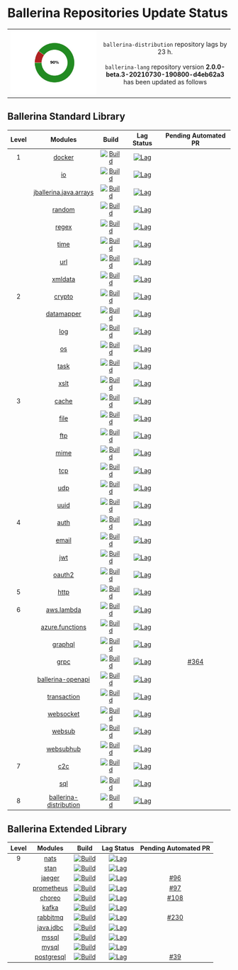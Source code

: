 # Ballerina Repositories Update Status

<table><tbody><tr>
<td align='center'><img src='dependabot/resources/repo_status_graph.jpeg'/></td>
<td align='center'>
<code>ballerina-distribution</code> repository lags by 23 h.<br><br>
<code>ballerina-lang</code> repository version <b>2.0.0-beta.3-20210730-190800-d4eb62a3</b> has been updated as follows
</td>
</tr></tbody></table> 

 ## Ballerina Standard Library
| Level | Modules | Build | Lag Status | Pending Automated PR |
|:---:|:---:|:---:|:---:|:---:|
| 1 | [docker](https://github.com/ballerina-platform/module-ballerina-docker) | [![Build](https://github.com/ballerina-platform/module-ballerina-docker/actions/workflows/build-timestamped-master.yml/badge.svg)](https://github.com/ballerina-platform/module-ballerina-docker/actions/workflows/build-timestamped-master.yml) | [![Lag](https://img.shields.io/badge/lag-no%20lag-brightgreen?label=)](https://github.com/ballerina-platform/module-ballerina-docker/blob/master/gradle.properties) | []() | 
|  | [io](https://github.com/ballerina-platform/module-ballerina-io) | [![Build](https://github.com/ballerina-platform/module-ballerina-io/actions/workflows/build-timestamped-master.yml/badge.svg)](https://github.com/ballerina-platform/module-ballerina-io/actions/workflows/build-timestamped-master.yml) | [![Lag](https://img.shields.io/badge/lag-no%20lag-brightgreen?label=)](https://github.com/ballerina-platform/module-ballerina-io/blob/master/gradle.properties) | []() | 
|  | [jballerina.java.arrays](https://github.com/ballerina-platform/module-ballerina-jballerina.java.arrays) | [![Build](https://github.com/ballerina-platform/module-ballerina-jballerina.java.arrays/actions/workflows/build-timestamped-master.yml/badge.svg)](https://github.com/ballerina-platform/module-ballerina-jballerina.java.arrays/actions/workflows/build-timestamped-master.yml) | [![Lag](https://img.shields.io/badge/lag-no%20lag-brightgreen?label=)](https://github.com/ballerina-platform/module-ballerina-jballerina.java.arrays/blob/master/gradle.properties) | []() | 
|  | [random](https://github.com/ballerina-platform/module-ballerina-random) | [![Build](https://github.com/ballerina-platform/module-ballerina-random/actions/workflows/build-timestamped-master.yml/badge.svg)](https://github.com/ballerina-platform/module-ballerina-random/actions/workflows/build-timestamped-master.yml) | [![Lag](https://img.shields.io/badge/lag-no%20lag-brightgreen?label=)](https://github.com/ballerina-platform/module-ballerina-random/blob/main/gradle.properties) | []() | 
|  | [regex](https://github.com/ballerina-platform/module-ballerina-regex) | [![Build](https://github.com/ballerina-platform/module-ballerina-regex/actions/workflows/build-timestamped-master.yml/badge.svg)](https://github.com/ballerina-platform/module-ballerina-regex/actions/workflows/build-timestamped-master.yml) | [![Lag](https://img.shields.io/badge/lag-no%20lag-brightgreen?label=)](https://github.com/ballerina-platform/module-ballerina-regex/blob/main/gradle.properties) | []() | 
|  | [time](https://github.com/ballerina-platform/module-ballerina-time) | [![Build](https://github.com/ballerina-platform/module-ballerina-time/actions/workflows/build-timestamped-master.yml/badge.svg)](https://github.com/ballerina-platform/module-ballerina-time/actions/workflows/build-timestamped-master.yml) | [![Lag](https://img.shields.io/badge/lag-no%20lag-brightgreen?label=)](https://github.com/ballerina-platform/module-ballerina-time/blob/master/gradle.properties) | []() | 
|  | [url](https://github.com/ballerina-platform/module-ballerina-url) | [![Build](https://github.com/ballerina-platform/module-ballerina-url/actions/workflows/build-timestamped-master.yml/badge.svg)](https://github.com/ballerina-platform/module-ballerina-url/actions/workflows/build-timestamped-master.yml) | [![Lag](https://img.shields.io/badge/lag-no%20lag-brightgreen?label=)](https://github.com/ballerina-platform/module-ballerina-url/blob/master/gradle.properties) | []() | 
|  | [xmldata](https://github.com/ballerina-platform/module-ballerina-xmldata) | [![Build](https://github.com/ballerina-platform/module-ballerina-xmldata/actions/workflows/build-timestamped-master.yml/badge.svg)](https://github.com/ballerina-platform/module-ballerina-xmldata/actions/workflows/build-timestamped-master.yml) | [![Lag](https://img.shields.io/badge/lag-no%20lag-brightgreen?label=)](https://github.com/ballerina-platform/module-ballerina-xmldata/blob/master/gradle.properties) | []() | 
| 2 | [crypto](https://github.com/ballerina-platform/module-ballerina-crypto) | [![Build](https://github.com/ballerina-platform/module-ballerina-crypto/actions/workflows/build-timestamped-master.yml/badge.svg)](https://github.com/ballerina-platform/module-ballerina-crypto/actions/workflows/build-timestamped-master.yml) | [![Lag](https://img.shields.io/badge/lag-no%20lag-brightgreen?label=)](https://github.com/ballerina-platform/module-ballerina-crypto/blob/master/gradle.properties) | []() | 
|  | [datamapper](https://github.com/ballerina-platform/module-ballerinax-datamapper) | [![Build](https://github.com/ballerina-platform/module-ballerinax-datamapper/actions/workflows/build-master.yml/badge.svg)](https://github.com/ballerina-platform/module-ballerinax-datamapper/actions/workflows/build-master.yml) | [![Lag](https://img.shields.io/badge/lag-no%20lag-brightgreen?label=)](https://github.com/ballerina-platform/module-ballerinax-datamapper/blob/master/gradle.properties) | []() | 
|  | [log](https://github.com/ballerina-platform/module-ballerina-log) | [![Build](https://github.com/ballerina-platform/module-ballerina-log/actions/workflows/build-timestamped-master.yml/badge.svg)](https://github.com/ballerina-platform/module-ballerina-log/actions/workflows/build-timestamped-master.yml) | [![Lag](https://img.shields.io/badge/lag-no%20lag-brightgreen?label=)](https://github.com/ballerina-platform/module-ballerina-log/blob/master/gradle.properties) | []() | 
|  | [os](https://github.com/ballerina-platform/module-ballerina-os) | [![Build](https://github.com/ballerina-platform/module-ballerina-os/actions/workflows/build-timestamped-master.yml/badge.svg)](https://github.com/ballerina-platform/module-ballerina-os/actions/workflows/build-timestamped-master.yml) | [![Lag](https://img.shields.io/badge/lag-no%20lag-brightgreen?label=)](https://github.com/ballerina-platform/module-ballerina-os/blob/master/gradle.properties) | []() | 
|  | [task](https://github.com/ballerina-platform/module-ballerina-task) | [![Build](https://github.com/ballerina-platform/module-ballerina-task/actions/workflows/build-timestamped-master.yml/badge.svg)](https://github.com/ballerina-platform/module-ballerina-task/actions/workflows/build-timestamped-master.yml) | [![Lag](https://img.shields.io/badge/lag-no%20lag-brightgreen?label=)](https://github.com/ballerina-platform/module-ballerina-task/blob/master/gradle.properties) | []() | 
|  | [xslt](https://github.com/ballerina-platform/module-ballerina-xslt) | [![Build](https://github.com/ballerina-platform/module-ballerina-xslt/actions/workflows/build-timestamped-master.yml/badge.svg)](https://github.com/ballerina-platform/module-ballerina-xslt/actions/workflows/build-timestamped-master.yml) | [![Lag](https://img.shields.io/badge/lag-no%20lag-brightgreen?label=)](https://github.com/ballerina-platform/module-ballerina-xslt/blob/master/gradle.properties) | []() | 
| 3 | [cache](https://github.com/ballerina-platform/module-ballerina-cache) | [![Build](https://github.com/ballerina-platform/module-ballerina-cache/actions/workflows/build-timestamped-master.yml/badge.svg)](https://github.com/ballerina-platform/module-ballerina-cache/actions/workflows/build-timestamped-master.yml) | [![Lag](https://img.shields.io/badge/lag-no%20lag-brightgreen?label=)](https://github.com/ballerina-platform/module-ballerina-cache/blob/master/gradle.properties) | []() | 
|  | [file](https://github.com/ballerina-platform/module-ballerina-file) | [![Build](https://github.com/ballerina-platform/module-ballerina-file/actions/workflows/build-timestamped-master.yml/badge.svg)](https://github.com/ballerina-platform/module-ballerina-file/actions/workflows/build-timestamped-master.yml) | [![Lag](https://img.shields.io/badge/lag-no%20lag-brightgreen?label=)](https://github.com/ballerina-platform/module-ballerina-file/blob/master/gradle.properties) | []() | 
|  | [ftp](https://github.com/ballerina-platform/module-ballerina-ftp) | [![Build](https://github.com/ballerina-platform/module-ballerina-ftp/actions/workflows/build-timestamped-master.yml/badge.svg)](https://github.com/ballerina-platform/module-ballerina-ftp/actions/workflows/build-timestamped-master.yml) | [![Lag](https://img.shields.io/badge/lag-no%20lag-brightgreen?label=)](https://github.com/ballerina-platform/module-ballerina-ftp/blob/master/gradle.properties) | []() | 
|  | [mime](https://github.com/ballerina-platform/module-ballerina-mime) | [![Build](https://github.com/ballerina-platform/module-ballerina-mime/actions/workflows/build-timestamped-master.yml/badge.svg)](https://github.com/ballerina-platform/module-ballerina-mime/actions/workflows/build-timestamped-master.yml) | [![Lag](https://img.shields.io/badge/lag-no%20lag-brightgreen?label=)](https://github.com/ballerina-platform/module-ballerina-mime/blob/master/gradle.properties) | []() | 
|  | [tcp](https://github.com/ballerina-platform/module-ballerina-tcp) | [![Build](https://github.com/ballerina-platform/module-ballerina-tcp/actions/workflows/build-timestamped-master.yml/badge.svg)](https://github.com/ballerina-platform/module-ballerina-tcp/actions/workflows/build-timestamped-master.yml) | [![Lag](https://img.shields.io/badge/lag-no%20lag-brightgreen?label=)](https://github.com/ballerina-platform/module-ballerina-tcp/blob/master/gradle.properties) | []() | 
|  | [udp](https://github.com/ballerina-platform/module-ballerina-udp) | [![Build](https://github.com/ballerina-platform/module-ballerina-udp/actions/workflows/build-timestamped-master.yml/badge.svg)](https://github.com/ballerina-platform/module-ballerina-udp/actions/workflows/build-timestamped-master.yml) | [![Lag](https://img.shields.io/badge/lag-no%20lag-brightgreen?label=)](https://github.com/ballerina-platform/module-ballerina-udp/blob/main/gradle.properties) | []() | 
|  | [uuid](https://github.com/ballerina-platform/module-ballerina-uuid) | [![Build](https://github.com/ballerina-platform/module-ballerina-uuid/actions/workflows/build-timestamped-master.yml/badge.svg)](https://github.com/ballerina-platform/module-ballerina-uuid/actions/workflows/build-timestamped-master.yml) | [![Lag](https://img.shields.io/badge/lag-no%20lag-brightgreen?label=)](https://github.com/ballerina-platform/module-ballerina-uuid/blob/main/gradle.properties) | []() | 
| 4 | [auth](https://github.com/ballerina-platform/module-ballerina-auth) | [![Build](https://github.com/ballerina-platform/module-ballerina-auth/actions/workflows/build-timestamped-master.yml/badge.svg)](https://github.com/ballerina-platform/module-ballerina-auth/actions/workflows/build-timestamped-master.yml) | [![Lag](https://img.shields.io/badge/lag-no%20lag-brightgreen?label=)](https://github.com/ballerina-platform/module-ballerina-auth/blob/master/gradle.properties) | []() | 
|  | [email](https://github.com/ballerina-platform/module-ballerina-email) | [![Build](https://github.com/ballerina-platform/module-ballerina-email/actions/workflows/build-timestamped-master.yml/badge.svg)](https://github.com/ballerina-platform/module-ballerina-email/actions/workflows/build-timestamped-master.yml) | [![Lag](https://img.shields.io/badge/lag-no%20lag-brightgreen?label=)](https://github.com/ballerina-platform/module-ballerina-email/blob/master/gradle.properties) | []() | 
|  | [jwt](https://github.com/ballerina-platform/module-ballerina-jwt) | [![Build](https://github.com/ballerina-platform/module-ballerina-jwt/actions/workflows/build-timestamped-master.yml/badge.svg)](https://github.com/ballerina-platform/module-ballerina-jwt/actions/workflows/build-timestamped-master.yml) | [![Lag](https://img.shields.io/badge/lag-no%20lag-brightgreen?label=)](https://github.com/ballerina-platform/module-ballerina-jwt/blob/master/gradle.properties) | []() | 
|  | [oauth2](https://github.com/ballerina-platform/module-ballerina-oauth2) | [![Build](https://github.com/ballerina-platform/module-ballerina-oauth2/actions/workflows/build-timestamped-master.yml/badge.svg)](https://github.com/ballerina-platform/module-ballerina-oauth2/actions/workflows/build-timestamped-master.yml) | [![Lag](https://img.shields.io/badge/lag-no%20lag-brightgreen?label=)](https://github.com/ballerina-platform/module-ballerina-oauth2/blob/master/gradle.properties) | []() | 
| 5 | [http](https://github.com/ballerina-platform/module-ballerina-http) | [![Build](https://github.com/ballerina-platform/module-ballerina-http/actions/workflows/build-timestamped-master.yml/badge.svg)](https://github.com/ballerina-platform/module-ballerina-http/actions/workflows/build-timestamped-master.yml) | [![Lag](https://img.shields.io/badge/lag-no%20lag-brightgreen?label=)](https://github.com/ballerina-platform/module-ballerina-http/blob/master/gradle.properties) | []() | 
| 6 | [aws.lambda](https://github.com/ballerina-platform/module-ballerinax-aws.lambda) | [![Build](https://github.com/ballerina-platform/module-ballerinax-aws.lambda/actions/workflows/build-master.yml/badge.svg)](https://github.com/ballerina-platform/module-ballerinax-aws.lambda/actions/workflows/build-master.yml) | [![Lag](https://img.shields.io/badge/lag-no%20lag-brightgreen?label=)](https://github.com/ballerina-platform/module-ballerinax-aws.lambda/blob/master/gradle.properties) | []() | 
|  | [azure.functions](https://github.com/ballerina-platform/module-ballerinax-azure.functions) | [![Build](https://github.com/ballerina-platform/module-ballerinax-azure.functions/actions/workflows/build-master.yml/badge.svg)](https://github.com/ballerina-platform/module-ballerinax-azure.functions/actions/workflows/build-master.yml) | [![Lag](https://img.shields.io/badge/lag-no%20lag-brightgreen?label=)](https://github.com/ballerina-platform/module-ballerinax-azure.functions/blob/master/gradle.properties) | []() | 
|  | [graphql](https://github.com/ballerina-platform/module-ballerina-graphql) | [![Build](https://github.com/ballerina-platform/module-ballerina-graphql/actions/workflows/build-timestamped-master.yml/badge.svg)](https://github.com/ballerina-platform/module-ballerina-graphql/actions/workflows/build-timestamped-master.yml) | [![Lag](https://img.shields.io/badge/lag-no%20lag-brightgreen?label=)](https://github.com/ballerina-platform/module-ballerina-graphql/blob/master/gradle.properties) | []() | 
|  | [grpc](https://github.com/ballerina-platform/module-ballerina-grpc) | [![Build](https://github.com/ballerina-platform/module-ballerina-grpc/actions/workflows/build-timestamped-master.yml/badge.svg)](https://github.com/ballerina-platform/module-ballerina-grpc/actions/workflows/build-timestamped-master.yml) | [![Lag](https://img.shields.io/badge/lag-23%20h-yellow?label=)](https://github.com/ballerina-platform/module-ballerina-grpc/blob/master/gradle.properties) | [#364](https://github.com/ballerina-platform/module-ballerina-grpc/pull/364) | 
|  | [ballerina-openapi](https://github.com/ballerina-platform/ballerina-openapi) | [![Build](https://github.com/ballerina-platform/ballerina-openapi/actions/workflows/build-timestamped-master.yml/badge.svg)](https://github.com/ballerina-platform/ballerina-openapi/actions/workflows/build-timestamped-master.yml) | [![Lag](https://img.shields.io/badge/lag-no%20lag-brightgreen?label=)](https://github.com/ballerina-platform/ballerina-openapi/blob/master/gradle.properties) | []() | 
|  | [transaction](https://github.com/ballerina-platform/module-ballerinai-transaction) | [![Build](https://github.com/ballerina-platform/module-ballerinai-transaction/actions/workflows/build-timestamped-master.yml/badge.svg)](https://github.com/ballerina-platform/module-ballerinai-transaction/actions/workflows/build-timestamped-master.yml) | [![Lag](https://img.shields.io/badge/lag-no%20lag-brightgreen?label=)](https://github.com/ballerina-platform/module-ballerinai-transaction/blob/master/gradle.properties) | []() | 
|  | [websocket](https://github.com/ballerina-platform/module-ballerina-websocket) | [![Build](https://github.com/ballerina-platform/module-ballerina-websocket/actions/workflows/build-timestamped-master.yml/badge.svg)](https://github.com/ballerina-platform/module-ballerina-websocket/actions/workflows/build-timestamped-master.yml) | [![Lag](https://img.shields.io/badge/lag-no%20lag-brightgreen?label=)](https://github.com/ballerina-platform/module-ballerina-websocket/blob/main/gradle.properties) | []() | 
|  | [websub](https://github.com/ballerina-platform/module-ballerina-websub) | [![Build](https://github.com/ballerina-platform/module-ballerina-websub/actions/workflows/build-timestamped-master.yml/badge.svg)](https://github.com/ballerina-platform/module-ballerina-websub/actions/workflows/build-timestamped-master.yml) | [![Lag](https://img.shields.io/badge/lag-no%20lag-brightgreen?label=)](https://github.com/ballerina-platform/module-ballerina-websub/blob/master/gradle.properties) | []() | 
|  | [websubhub](https://github.com/ballerina-platform/module-ballerina-websubhub) | [![Build](https://github.com/ballerina-platform/module-ballerina-websubhub/actions/workflows/build-timestamped-master.yml/badge.svg)](https://github.com/ballerina-platform/module-ballerina-websubhub/actions/workflows/build-timestamped-master.yml) | [![Lag](https://img.shields.io/badge/lag-no%20lag-brightgreen?label=)](https://github.com/ballerina-platform/module-ballerina-websubhub/blob/main/gradle.properties) | []() | 
| 7 | [c2c](https://github.com/ballerina-platform/module-ballerina-c2c) | [![Build](https://github.com/ballerina-platform/module-ballerina-c2c/actions/workflows/build-timestamped-master.yml/badge.svg)](https://github.com/ballerina-platform/module-ballerina-c2c/actions/workflows/build-timestamped-master.yml) | [![Lag](https://img.shields.io/badge/lag-23%20h-yellow?label=)](https://github.com/ballerina-platform/module-ballerina-c2c/blob/master/gradle.properties) | []() | 
|  | [sql](https://github.com/ballerina-platform/module-ballerina-sql) | [![Build](https://github.com/ballerina-platform/module-ballerina-sql/actions/workflows/build-timestamped-master.yml/badge.svg)](https://github.com/ballerina-platform/module-ballerina-sql/actions/workflows/build-timestamped-master.yml) | [![Lag](https://img.shields.io/badge/lag-23%20h-yellow?label=)](https://github.com/ballerina-platform/module-ballerina-sql/blob/master/gradle.properties) | []() | 
| 8 | [ballerina-distribution](https://github.com/ballerina-platform/ballerina-distribution) | [![Build](https://github.com/ballerina-platform/ballerina-distribution/actions/workflows/main.yml/badge.svg)](https://github.com/ballerina-platform/ballerina-distribution/actions/workflows/main.yml) | [![Lag](https://img.shields.io/badge/lag-23%20h-yellow?label=)](https://github.com/ballerina-platform/ballerina-distribution/blob/master/gradle.properties) | []() | 
## Ballerina Extended Library
| Level | Modules | Build | Lag Status | Pending Automated PR |
|:---:|:---:|:---:|:---:|:---:|
| 9 | [nats](https://github.com/ballerina-platform/module-ballerinax-nats) | [![Build](https://github.com/ballerina-platform/module-ballerinax-nats/actions/workflows/build-timestamped-master.yml/badge.svg)](https://github.com/ballerina-platform/module-ballerinax-nats/actions/workflows/build-timestamped-master.yml) | [![Lag](https://img.shields.io/badge/lag-23%20h-yellow?label=)](https://github.com/ballerina-platform/module-ballerinax-nats/blob/master/gradle.properties) | []() | 
|  | [stan](https://github.com/ballerina-platform/module-ballerinax-stan) | [![Build](https://github.com/ballerina-platform/module-ballerinax-stan/actions/workflows/build-timestamped-master.yml/badge.svg)](https://github.com/ballerina-platform/module-ballerinax-stan/actions/workflows/build-timestamped-master.yml) | [![Lag](https://img.shields.io/badge/lag-23%20h-yellow?label=)](https://github.com/ballerina-platform/module-ballerinax-stan/blob/main/gradle.properties) | []() | 
|  | [jaeger](https://github.com/ballerina-platform/module-ballerinax-jaeger) | [![Build](https://github.com/ballerina-platform/module-ballerinax-jaeger/actions/workflows/build-main.yml/badge.svg)](https://github.com/ballerina-platform/module-ballerinax-jaeger/actions/workflows/build-main.yml) | [![Lag](https://img.shields.io/badge/lag-10.5%20days-red?label=)](https://github.com/ballerina-platform/module-ballerinax-jaeger/blob/main/gradle.properties) | [#96](https://github.com/ballerina-platform/module-ballerinax-jaeger/pull/96) | 
|  | [prometheus](https://github.com/ballerina-platform/module-ballerinax-prometheus) | [![Build](https://github.com/ballerina-platform/module-ballerinax-prometheus/actions/workflows/build-main.yml/badge.svg)](https://github.com/ballerina-platform/module-ballerinax-prometheus/actions/workflows/build-main.yml) | [![Lag](https://img.shields.io/badge/lag-10.5%20days-red?label=)](https://github.com/ballerina-platform/module-ballerinax-prometheus/blob/main/gradle.properties) | [#97](https://github.com/ballerina-platform/module-ballerinax-prometheus/pull/97) | 
|  | [choreo](https://github.com/ballerina-platform/module-ballerinax-choreo) | [![Build](https://github.com/ballerina-platform/module-ballerinax-choreo/actions/workflows/build-main.yml/badge.svg)](https://github.com/ballerina-platform/module-ballerinax-choreo/actions/workflows/build-main.yml) | [![Lag](https://img.shields.io/badge/lag-9.5%20days-red?label=)](https://github.com/ballerina-platform/module-ballerinax-choreo/blob/main/gradle.properties) | [#108](https://github.com/ballerina-platform/module-ballerinax-choreo/pull/108) | 
|  | [kafka](https://github.com/ballerina-platform/module-ballerinax-kafka) | [![Build](https://github.com/ballerina-platform/module-ballerinax-kafka/actions/workflows/build-timestamped-master.yml/badge.svg)](https://github.com/ballerina-platform/module-ballerinax-kafka/actions/workflows/build-timestamped-master.yml) | [![Lag](https://img.shields.io/badge/lag-23%20h-yellow?label=)](https://github.com/ballerina-platform/module-ballerinax-kafka/blob/master/gradle.properties) | []() | 
|  | [rabbitmq](https://github.com/ballerina-platform/module-ballerinax-rabbitmq) | [![Build](https://github.com/ballerina-platform/module-ballerinax-rabbitmq/actions/workflows/build-timestamped-master.yml/badge.svg)](https://github.com/ballerina-platform/module-ballerinax-rabbitmq/actions/workflows/build-timestamped-master.yml) | [![Lag](https://img.shields.io/badge/lag-9.5%20days-red?label=)](https://github.com/ballerina-platform/module-ballerinax-rabbitmq/blob/master/gradle.properties) | [#230](https://github.com/ballerina-platform/module-ballerinax-rabbitmq/pull/230) | 
|  | [java.jdbc](https://github.com/ballerina-platform/module-ballerinax-java.jdbc) | [![Build](https://github.com/ballerina-platform/module-ballerinax-java.jdbc/actions/workflows/build-timestamped-master.yml/badge.svg)](https://github.com/ballerina-platform/module-ballerinax-java.jdbc/actions/workflows/build-timestamped-master.yml) | [![Lag](https://img.shields.io/badge/lag-23%20h-yellow?label=)](https://github.com/ballerina-platform/module-ballerinax-java.jdbc/blob/master/gradle.properties) | []() | 
|  | [mssql](https://github.com/ballerina-platform/module-ballerinax-mssql) | [![Build](https://github.com/ballerina-platform/module-ballerinax-mssql/actions/workflows/build-timestamped-master.yml/badge.svg)](https://github.com/ballerina-platform/module-ballerinax-mssql/actions/workflows/build-timestamped-master.yml) | [![Lag](https://img.shields.io/badge/lag-23%20h-yellow?label=)](https://github.com/ballerina-platform/module-ballerinax-mssql/blob/main/gradle.properties) | []() | 
|  | [mysql](https://github.com/ballerina-platform/module-ballerinax-mysql) | [![Build](https://github.com/ballerina-platform/module-ballerinax-mysql/actions/workflows/build-timestamped-master.yml/badge.svg)](https://github.com/ballerina-platform/module-ballerinax-mysql/actions/workflows/build-timestamped-master.yml) | [![Lag](https://img.shields.io/badge/lag-23%20h-yellow?label=)](https://github.com/ballerina-platform/module-ballerinax-mysql/blob/master/gradle.properties) | []() | 
|  | [postgresql](https://github.com/ballerina-platform/module-ballerinax-postgresql) | [![Build](https://github.com/ballerina-platform/module-ballerinax-postgresql/actions/workflows/build-timestamped-master.yml/badge.svg)](https://github.com/ballerina-platform/module-ballerinax-postgresql/actions/workflows/build-timestamped-master.yml) | [![Lag](https://img.shields.io/badge/lag-9.5%20days-red?label=)](https://github.com/ballerina-platform/module-ballerinax-postgresql/blob/main/gradle.properties) | [#39](https://github.com/ballerina-platform/module-ballerinax-postgresql/pull/39) | 
